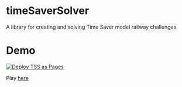 # timeSaverSolver
A library for creating and solving Time Saver model railway challenges

# Demo
[![Deploy TSS as Pages](https://github.com/danie1kr/timeSaverSolver/actions/workflows/pages.yml/badge.svg)](https://github.com/danie1kr/timeSaverSolver/actions/workflows/pages.yml)

Play [here](https://danie1kr.github.io/timeSaverSolver/)

